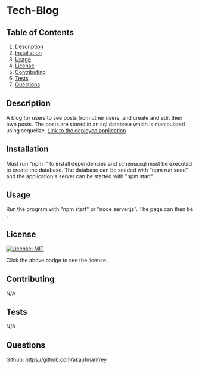 # Tech-Blog 
## Table of Contents
1. [Description](#description)
2. [Installation](#installation)
3. [Usage](#usage)
4. [License](#license)
5. [Contributing](#contributing)
6. [Tests](#tests)
7. [Questions](#questions) 
## Description
A blog for users to see posts from other users, and create and edit their own posts. The posts are stored in an sql database which is manipulated using sequelize. 
[Link to the deployed application](https://tech-blog-zdwh.onrender.com)
## Installation
Must run "npm i" to install dependencies and schema.sql must be executed to create the database. The database can be seeded with "npm run seed" and the application's server can be started with "npm start".
## Usage
Run the program with "npm start" or "node server.js". The page can then be .
## License
[![License: MIT](https://img.shields.io/badge/License-MIT-blue.svg)](https://opensource.org/licenses/MIT)

Click the above badge to see the license.
## Contributing
N/A
## Tests
N/A
## Questions
Github: https://github.com/akaufmanfrey 